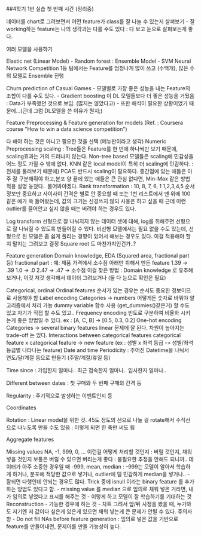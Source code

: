 ##4학기 1번 실습 첫 번째 시간 (정리중)

데이터를 chart로 그려보면서 어떤 feature가 class를 잘 나눌 수 있는지 살펴보기  - 잘 working하는 feature는 나의 생각과는 다를 수도 있다 : 다 보고 눈으로 살펴보는게 좋다.

여러 모델을 사용하기

Elastic net (Linear Model)  - Random forest : Ensemble Model  - SVM
Neural Network
Competition 1등 팀에서는 Feature를 엄청나게 많이 쓰고 (수백개), 많은 수의 모델로 Ensemble 진행

Churn prediction of Casual Games  - 모델별로 가장 좋은 성능을 내는 Feature의 조합이 다를 수도 있다.  - Gradient boosting 이 DL 모델들보다 더 좋은 성능을 거뒀음 : Data가 부족했던 것으로 보임. (많지는 않았다고)  - 또한 해석이 필요한 상황이었기 때문에...(근데 그럼 DL모델을 쓴 이유가 뭔지;)

Feature Preprocessing & Feature generation for models (Ref. : Coursera course "How to win a data science competition")

다 해야 하는 것은 아니고 필요한 것을 선택 (메뉴판이라고 생각)
Numeric Preprocessing scaling : Tree들은 Feature를 한 번에 하나씩만 보기 때문에, scaling효과는 거의 드러나지 않는다. 
Non-tree based 모델들은 scaling에 민감성을 어느 정도 가질 수 밖에 없다. 
KNN 같은 local model이 특히 더 scaling에 민감하다. :전체를 둘러보기 때문에)
PCA도 반드시 scaling이 필요하다. 
중간점에 있는 애들은 아주 잘 구분해줘야 하고,분포 양 끝에 있는 애들은 큰 관심 없다면, Min-Max 같은 방법 적용
설명 놓쳤다.. 물어봐야겠다.
Rank transformation : 10, 8, 7, 6, 1 1,2,3,4,5 순서 정보만 중요하고 사이사이 간격은 별로 안 중요할 때 또는 1번 리스트에서 맨 위에 100 같은 애가 쑥 들어왔는데, 값의 크기는 신경쓰지 않되 사용은 하고 싶을 때 근데 이런 outlier를 끌어안고 싶지 않을 때는 버려야 하는 경우도 있다.

Log transform 선형으로 잘 나눠지지 않는 데이터 셋에 대해, log를 취해주면 선형으로 잘 나눠질 수 있도록 만들어질 수 있다. 
비선형 모델에서는 필요 없을 수도 있는데, 선형으로 된 모델은 좀 쉽게 풀리는 경향이 있어서 해보는 경우도 있다. 
이걸 적용해야 할지 말지는 그려보고 결정 Square root 도 마찬가지인건가..?

Feature generation Domain knowledge, EDA (Squared area, fractional part 등) fractional part : 예: 제품 가격에서 소수점 아래만 취해서 만든 feature 1.39 -> .39 1.0 -> .0 2.47 -> .47 -> 소수점 이걸 찾은 방법 : Domain knowledge 로 유추해보거나, 이것 저것 생각해서 데이터 그려보거나 (둘 다 눈으로 확인은 필요)

Categorical, ordinal Ordinal features
순서가 있는 경우는 순서도 중요한 정보이므로 사용해야 함 Label encoding
Categories -> numbers
어떻게든 숫자로 바꿔야 알고리즘에서 처리 가능
dummy variable 함수 사용 (get_dummies()같은거) 할 수도 있고 자기가 직접 할 수도 있고.. Frequency encoding
빈도로 구분하여 비율화 시키는게 좋은 방법일 수 있다.
ex : [A, C, B] -> [0.5, 0.3, 0.2] One-hot encoding
Categories -> several binary features
linear 문제에 잘 된다.
차원이 높아지는 trade-off 는 있다. Interactions between categorical features
categorical feature x categorical feature -> new feature   (ex : 성별 x 좌석 등급 -> 성별/좌석등급별 나타나는 feature)
Date and time
Periodicity : 주어진 Datetime을 나눠서 연도/달/계절 등으로 만들기 (주말/계절/휴일 등)

Time since : 가입한지 얼마나.. 최근 접속한지 얼마나.. 입사한지 얼마나..

Different between dates : 첫 구매와 두 번째 구매의 간격 등

Regularity : 주기적으로 발생하는 이벤트인지 등

Coordinates

Rotation : Linear model을 위한 것. 45도 정도의 선으로 나눌 걸 rotate해서 수직선으로 나누도록 만들 수도 있음 : 이렇게 되면 한 축만 써도 됨

Aggregate features

Missing values
NA, -1, 999, 0, ...
이런걸 어떻게 처리할 것인지 : 버릴 것인지, 채워 넣을 것인지
보통은 버릴 수 있으면 버리는게 좋다 : 불필요한 추정을 안해도 되니까..
데이터가 아주 소중한 경우일 때   -999, mean, median : -999는 모델이 알아서 학습하게 하거나, 분포에 적당한 값으로 넣거나, outlier에 덜 민감하게 median을 넣거나..   - 잘되면 다행인데 안되는 경우도 많다.
Trick 중에 isnull 이라는 binary feature 를 추가하는 방법도 있다고 함.   - missing value 를 median 으로 임의로 채워 넣은 거라면, 내가 임의로 넣었다고 표시를 해주는 것   - 이렇게 하고 모델이 잘 학습하기를 기대하는 것
Reconstruction   - 가능한 경우에 하는 것   - 차트 그려서 앞/뒤 사정을 봤을 때, 누가봐도 저기엔 저 값이다 싶은게 있은게 있으면 채워 넣는게 큰 문제가 안될 수 있다.
주의사항  - Do not fill NAs before feature generation : 임의로 넣은 값을 기반으로 feature를 만들어내면, 문제아를 만들 가능성이 높다.
